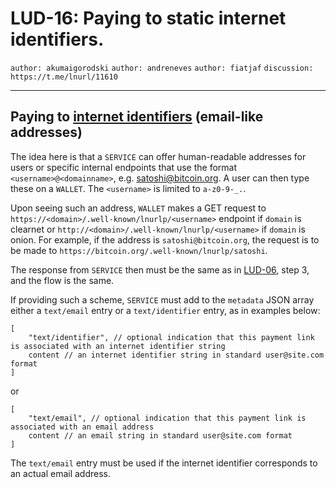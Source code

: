 LUD-16: Paying to static internet identifiers.
==============================================

`author: akumaigorodski` `author: andreneves` `author: fiatjaf` `discussion: https://t.me/lnurl/11610`

---

## Paying to [internet identifiers](https://datatracker.ietf.org/doc/html/rfc5322#section-3.4.1) (email-like addresses)

The idea here is that a `SERVICE` can offer human-readable addresses for users or specific internal endpoints that use the format `<username>@<domainname>`, e.g. satoshi@bitcoin.org. A user can then type these on a `WALLET`. The `<username>` is limited to `a-z0-9-_.`.

Upon seeing such an address, `WALLET` makes a GET request to `https://<domain>/.well-known/lnurlp/<username>` endpoint if `domain` is clearnet or `http://<domain>/.well-known/lnurlp/<username>` if `domain` is onion. For example, if the address is `satoshi@bitcoin.org`, the request is to be made to `https://bitcoin.org/.well-known/lnurlp/satoshi`.

The response from `SERVICE` then must be the same as in [LUD-06](06.md), step 3, and the flow is the same.

If providing such a scheme, `SERVICE` must add to the `metadata` JSON array either a `text/email` entry or a `text/identifier` entry, as in examples below:

```
[
    "text/identifier", // optional indication that this payment link is associated with an internet identifier string
    content // an internet identifier string in standard user@site.com format
]
```

or

```
[
    "text/email", // optional indication that this payment link is associated with an email address
    content // an email string in standard user@site.com format
]
```

The `text/email` entry must be used if the internet identifier corresponds to an actual email address.
